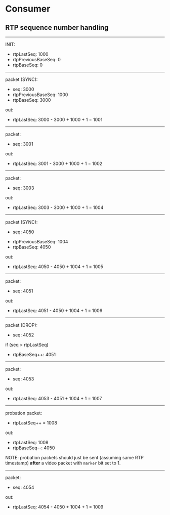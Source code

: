 # Consumer


## RTP sequence number handling

------------------------------------------------

INIT:

* rtpLastSeq: 1000
* rtpPreviousBaseSeq: 0
* rtpBaseSeq: 0

------------------------------------------------

packet (SYNC):
* seq: 3000
* rtpPreviousBaseSeq: 1000
* rtpBaseSeq: 3000

out:
* rtpLastSeq: 3000 - 3000 + 1000 + 1 = 1001

------------------------------------------------

packet:
* seq: 3001

out:
* rtpLastSeq: 3001 - 3000 + 1000 + 1 = 1002

------------------------------------------------

packet:
* seq: 3003

out:
* rtpLastSeq: 3003 - 3000 + 1000 + 1 = 1004

------------------------------------------------

packet (SYNC):
* seq: 4050
- rtpPreviousBaseSeq: 1004
- rtpBaseSeq: 4050

out:
* rtpLastSeq: 4050 - 4050 + 1004 + 1 = 1005

------------------------------------------------

packet:
* seq: 4051

out:
* rtpLastSeq: 4051 - 4050 + 1004 + 1 = 1006

------------------------------------------------

packet (DROP):
* seq: 4052

if (seq > rtpLastSeq)
* rtpBaseSeq++: 4051

------------------------------------------------

packet:
* seq: 4053

out:
* rtpLastSeq: 4053 - 4051 + 1004 + 1 = 1007

------------------------------------------------

probation packet:
* rtpLastSeq++ = 1008

out:
* rtpLastSeq: 1008
* rtpBaseSeq--: 4050

NOTE: probation packets should just be sent (assuming same RTP timestamp) **after** a video packet with `marker` bit set to 1.

------------------------------------------------

packet:
* seq: 4054

out:
* rtpLastSeq: 4054 - 4050 + 1004 + 1 = 1009

